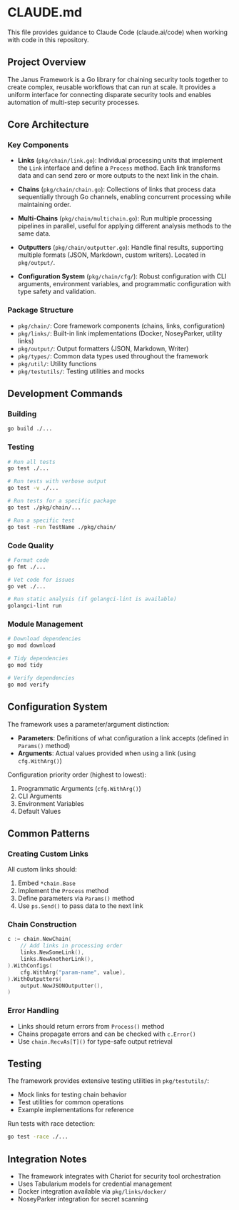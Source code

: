 # CLAUDE.md

This file provides guidance to Claude Code (claude.ai/code) when working with code in this repository.

## Project Overview

The Janus Framework is a Go library for chaining security tools together to create complex, reusable workflows that can run at scale. It provides a uniform interface for connecting disparate security tools and enables automation of multi-step security processes.

## Core Architecture

### Key Components

- **Links** (`pkg/chain/link.go`): Individual processing units that implement the `Link` interface and define a `Process` method. Each link transforms data and can send zero or more outputs to the next link in the chain.

- **Chains** (`pkg/chain/chain.go`): Collections of links that process data sequentially through Go channels, enabling concurrent processing while maintaining order.

- **Multi-Chains** (`pkg/chain/multichain.go`): Run multiple processing pipelines in parallel, useful for applying different analysis methods to the same data.

- **Outputters** (`pkg/chain/outputter.go`): Handle final results, supporting multiple formats (JSON, Markdown, custom writers). Located in `pkg/output/`.

- **Configuration System** (`pkg/chain/cfg/`): Robust configuration with CLI arguments, environment variables, and programmatic configuration with type safety and validation.

### Package Structure

- `pkg/chain/`: Core framework components (chains, links, configuration)
- `pkg/links/`: Built-in link implementations (Docker, NoseyParker, utility links)
- `pkg/output/`: Output formatters (JSON, Markdown, Writer)
- `pkg/types/`: Common data types used throughout the framework
- `pkg/util/`: Utility functions
- `pkg/testutils/`: Testing utilities and mocks

## Development Commands

### Building
```bash
go build ./...
```

### Testing
```bash
# Run all tests
go test ./...

# Run tests with verbose output
go test -v ./...

# Run tests for a specific package
go test ./pkg/chain/...

# Run a specific test
go test -run TestName ./pkg/chain/
```

### Code Quality
```bash
# Format code
go fmt ./...

# Vet code for issues
go vet ./...

# Run static analysis (if golangci-lint is available)
golangci-lint run
```

### Module Management
```bash
# Download dependencies
go mod download

# Tidy dependencies
go mod tidy

# Verify dependencies
go mod verify
```

## Configuration System

The framework uses a parameter/argument distinction:
- **Parameters**: Definitions of what configuration a link accepts (defined in `Params()` method)
- **Arguments**: Actual values provided when using a link (using `cfg.WithArg()`)

Configuration priority order (highest to lowest):
1. Programmatic Arguments (`cfg.WithArg()`)
2. CLI Arguments
3. Environment Variables
4. Default Values

## Common Patterns

### Creating Custom Links
All custom links should:
1. Embed `*chain.Base`
2. Implement the `Process` method
3. Define parameters via `Params()` method
4. Use `ps.Send()` to pass data to the next link

### Chain Construction
```go
c := chain.NewChain(
    // Add links in processing order
    links.NewSomeLink(),
    links.NewAnotherLink(),
).WithConfigs(
    cfg.WithArg("param-name", value),
).WithOutputters(
    output.NewJSONOutputter(),
)
```

### Error Handling
- Links should return errors from `Process()` method
- Chains propagate errors and can be checked with `c.Error()`
- Use `chain.RecvAs[T]()` for type-safe output retrieval

## Testing

The framework provides extensive testing utilities in `pkg/testutils/`:
- Mock links for testing chain behavior
- Test utilities for common operations
- Example implementations for reference

Run tests with race detection:
```bash
go test -race ./...
```

## Integration Notes

- The framework integrates with Chariot for security tool orchestration
- Uses Tabularium models for credential management
- Docker integration available via `pkg/links/docker/`
- NoseyParker integration for secret scanning